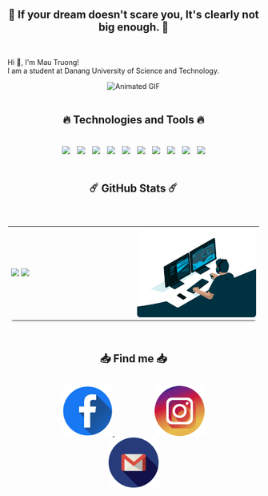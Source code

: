 <div>
    <h2 align="center">🚀 If your dream doesn't scare you, It's clearly not big enough. 🚀</h2> <br>
    <p>Hi 👋, I'm Mau Truong! <br> I am a student at <a link="https://dut.udn.vn/">Danang University of Science and Technology.</a></p>
</div>
<div align="center">
    <img src="./GIF/displayName.gif" alt="Animated GIF" loop autoplay>
</div>
<br>
<div align="center">
    <h2 align="center">🔥 Technologies and Tools 🔥</h2> <br>
    <img width=50px style="padding:5px;" src="https://cdn.jsdelivr.net/gh/devicons/devicon/icons/javascript/javascript-original.svg" />
    <img width=50px style="padding:5px;" src="https://cdn.jsdelivr.net/gh/devicons/devicon/icons/html5/html5-original.svg" />
    <img width=50px style="padding:5px;" src="https://cdn.jsdelivr.net/gh/devicons/devicon/icons/css3/css3-original.svg" />
    <img width=50px style="padding:5px;" src="https://cdn.jsdelivr.net/gh/devicons/devicon/icons/vuejs/vuejs-original.svg" />
    <img width=50px style="padding:5px;" src="https://cdn.jsdelivr.net/gh/devicons/devicon/icons/bootstrap/bootstrap-original.svg" />
    <img width=50px style="padding:5px;" src="https://cdn.jsdelivr.net/gh/devicons/devicon/icons/git/git-original.svg" />
    <img width=50px style="padding:5px;" src="https://cdn.jsdelivr.net/gh/devicons/devicon/icons/cplusplus/cplusplus-original.svg" />
    <img width=50px style="padding:5px;" src="https://cdn.jsdelivr.net/gh/devicons/devicon/icons/java/java-original.svg" />
    <img width=50px style="padding:5px;" src="https://cdn.jsdelivr.net/gh/devicons/devicon/icons/microsoftsqlserver/microsoftsqlserver-plain.svg" />
    <img width=50px style="padding:5px;" src="https://cdn.jsdelivr.net/gh/devicons/devicon/icons/mysql/mysql-original.svg" />
</div>
<br>
<div style="width:100%;"> 
    <h2 align="center">☄️ GitHub Stats ☄️</h2> <br>
    <table style="width:100%;border-radius:12px;display:flex;justify-content:space-between;flex-wrap:wrap;">
        <tr>
            <td style="width:50%;">
                <img style="width:100%;" src="https://github-readme-stats.vercel.app/api/top-langs/?username=NgoMauTruongQB&hide=c%23,powershell,Mathematica,Ruby,Objective-C,Objective-C%2b%2b,Cuda&title_color=61dafb&text_color=ffffff&icon_color=61dafb&bg_color=20232a&langs_count=8&layout=compact&border_color=10484E&hide_border=true" />
                <img style="width:100%;" src="https://github-readme-stats.vercel.app/api?username=NgoMauTruongQB&show_icons=true&theme=react&border_color=10484E&hide_border=true" />
            </td>
            <td style="width:50%;; vertical-align: bottom;">
                <img src="./GIF/b.gif" alt="dev" style="width=100%; border-radius:6px;"/>
            </td>
        </tr>
    </table>
</div>
<br>
<div align="center" style="width:100%;" >
    <h2 align="center"> 📥 Find me 📥</h2>
    <br>
    <a style="padding:0 40px;" href="https://www.facebook.com/truongngo2707/" target="blank" width="150">
        <img src="./img/facebook.png" alt="facebook" width="100" />
    </a>
    <a style="padding:0 40px;" href="https://www.instagram.com/03.nmt/" target="blank">
        <img src="./img/instagram.png" alt="instagram" width="100"/>
    </a>
    <a style="padding:0 40px;" href="mailto:truongngo2707@gmail.com" target="top">
        <img src="./img/gmail.png" alt="mail" width="100"/>
    </a>
</div>
  
